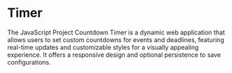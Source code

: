 # Timer
The JavaScript Project Countdown Timer is a dynamic web application that allows users to set custom countdowns for events and deadlines, featuring real-time updates and customizable styles for a visually appealing experience. It offers a responsive design and optional persistence to save configurations.
